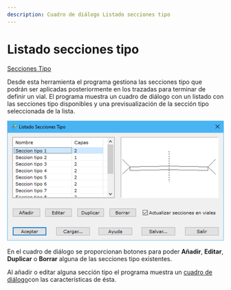```yaml
---
description: Cuadro de diálogo Listado secciones tipo
---
```


# Listado secciones tipo

[Secciones Tipo](/mdtopx/modulo-viales/secciones-tipo/)

Desde esta herramienta el programa gestiona las secciones tipo que podrán ser aplicadas posteriormente en los trazadas para terminar de definir un vial. El programa muestra un cuadro de diálogo con un listado con las secciones tipo disponibles y una previsualización de la sección tipo seleccionada de la lista.

![Cuadro de diálogo Listado Secciones Tipo](../../../.gitbook/assets/image-91.png)

En el cuadro de diálogo se proporcionan botones para poder **Añadir**, **Editar**, **Duplicar** o **Borrar** alguna de las secciones tipo existentes.

Al añadir o editar alguna sección tipo el programa muestra un [cuadro de diálogo](seccion-tipo.md)con las características de ésta.
